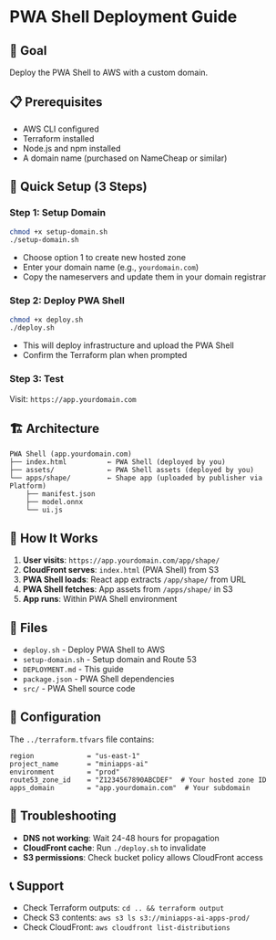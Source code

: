 # PWA Shell Deployment Guide

## 🎯 Goal
Deploy the PWA Shell to AWS with a custom domain.

## 📋 Prerequisites
- AWS CLI configured
- Terraform installed
- Node.js and npm installed
- A domain name (purchased on NameCheap or similar)

## 🚀 Quick Setup (3 Steps)

### Step 1: Setup Domain
```bash
chmod +x setup-domain.sh
./setup-domain.sh
```
- Choose option 1 to create new hosted zone
- Enter your domain name (e.g., `yourdomain.com`)
- Copy the nameservers and update them in your domain registrar

### Step 2: Deploy PWA Shell
```bash
chmod +x deploy.sh
./deploy.sh
```
- This will deploy infrastructure and upload the PWA Shell
- Confirm the Terraform plan when prompted

### Step 3: Test
Visit: `https://app.yourdomain.com`

## 🏗️ Architecture

```
PWA Shell (app.yourdomain.com)
├── index.html          ← PWA Shell (deployed by you)
├── assets/             ← PWA Shell assets (deployed by you)
└── apps/shape/         ← Shape app (uploaded by publisher via Platform)
    ├── manifest.json
    ├── model.onnx
    └── ui.js
```

## 🔄 How It Works

1. **User visits**: `https://app.yourdomain.com/app/shape/`
2. **CloudFront serves**: `index.html` (PWA Shell) from S3
3. **PWA Shell loads**: React app extracts `/app/shape/` from URL
4. **PWA Shell fetches**: App assets from `/apps/shape/` in S3
5. **App runs**: Within PWA Shell environment

## 📁 Files

- `deploy.sh` - Deploy PWA Shell to AWS
- `setup-domain.sh` - Setup domain and Route 53
- `DEPLOYMENT.md` - This guide
- `package.json` - PWA Shell dependencies
- `src/` - PWA Shell source code

## 🔧 Configuration

The `../terraform.tfvars` file contains:
```hcl
region             = "us-east-1"
project_name       = "miniapps-ai"
environment        = "prod"
route53_zone_id    = "Z1234567890ABCDEF"  # Your hosted zone ID
apps_domain        = "app.yourdomain.com"  # Your subdomain
```

## 🐛 Troubleshooting

- **DNS not working**: Wait 24-48 hours for propagation
- **CloudFront cache**: Run `./deploy.sh` to invalidate
- **S3 permissions**: Check bucket policy allows CloudFront access

## 📞 Support

- Check Terraform outputs: `cd .. && terraform output`
- Check S3 contents: `aws s3 ls s3://miniapps-ai-apps-prod/`
- Check CloudFront: `aws cloudfront list-distributions` 